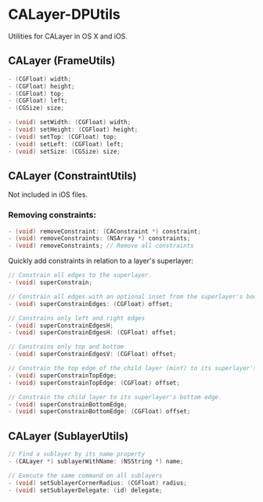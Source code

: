 CALayer-DPUtils
===============

Utilities for CALayer in OS X and iOS.

## CALayer (FrameUtils)

```objective-c
- (CGFloat) width;
- (CGFloat) height;
- (CGFloat) top;
- (CGFloat) left;
- (CGSize) size;

- (void) setWidth: (CGFloat) width;
- (void) setHeight: (CGFloat) height;
- (void) setTop: (CGFloat) top;
- (void) setLeft: (CGFloat) left;
- (void) setSize: (CGSize) size;
```

## CALayer (ConstraintUtils)

Not included in iOS files.

### Removing constraints:

```objective-c
- (void) removeConstraint: (CAConstraint *) constraint;
- (void) removeConstraints: (NSArray *) constraints;
- (void) removeConstraints; // Remove all constraints
```

Quickly add constraints in relation to a layer's superlayer:

```objective-c
// Constrain all edges to the superlayer.
- (void) superConstrain;

// Constrain all edges with an optional inset from the superlayer's bounds.
- (void) superConstrainEdges: (CGFloat) offset;

// Constrains only left and right edges
- (void) superConstrainEdgesH;
- (void) superConstrainEdgesH: (CGFloat) offset;

// Constrains only top and bottom
- (void) superConstrainEdgesV: (CGFloat) offset;

// Constrain the top edge of the child layer (minY) to its superlayer's top edge (minY)
- (void) superConstrainTopEdge;
- (void) superConstrainTopEdge: (CGFloat) offset;

// Constrain the child layer to its superlayer's bottom edge.
- (void) superConstrainBottomEdge;
- (void) superConstrainBottomEdge: (CGFloat) offset;
```

## CALayer (SublayerUtils)

```objective-c
// Find a sublayer by its name property
- (CALayer *) sublayerWithName: (NSString *) name;

// Execute the same command on all sublayers
- (void) setSublayerCornerRadius: (CGFloat) radius;
- (void) setSublayerDelegate: (id) delegate;
```